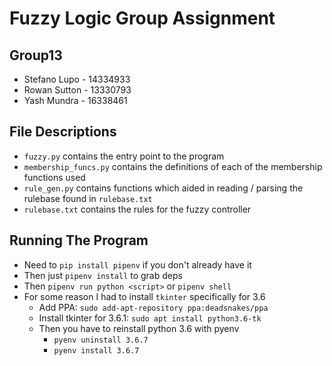 # Fuzzy Logic Group Assignment
## Group13
- Stefano Lupo - 14334933
- Rowan Sutton - 13330793
- Yash Mundra - 16338461

## File Descriptions
- `fuzzy.py` contains the entry point to the program
- `membership_funcs.py` contains the definitions of each of the membership functions used
- `rule_gen.py` contains functions which aided in reading / parsing the rulebase found in `rulebase.txt`
- `rulebase.txt` contains the rules for the fuzzy controller


## Running The Program
- Need to `pip install pipenv` if you don't already have it
- Then just `pipenv install` to grab deps
- Then `pipenv run python <script>` or `pipenv shell`
- For some reason I had to install `tkinter` specifically for 3.6
  - Add PPA: `sudo add-apt-repository ppa:deadsnakes/ppa`
  - Install tkinter for 3.6.1: `sudo apt install python3.6-tk`
  - Then you have to reinstall python 3.6 with pyenv
    - `pyenv uninstall 3.6.7`
    - `pyenv install 3.6.7`
